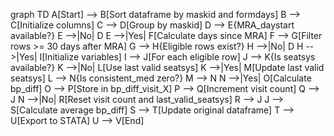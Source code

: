 graph TD
    A[Start] --> B[Sort dataframe by maskid and formdays]
    B --> C[Initialize columns]
    C --> D[Group by maskid]
    D --> E{MRA_daystart available?}
    E -->|No| D
    E -->|Yes| F[Calculate days since MRA]
    F --> G[Filter rows >= 30 days after MRA]
    G --> H{Eligible rows exist?}
    H -->|No| D
    H -->|Yes| I[Initialize variables]
    I --> J[For each eligible row]
    J --> K{Is seatsys available?}
    K -->|No| L[Use last valid seatsys]
    K -->|Yes| M[Update last valid seatsys]
    L --> N{Is consistent_med zero?}
    M --> N
    N -->|Yes| O[Calculate bp_diff]
    O --> P[Store in bp_diff_visit_X]
    P --> Q[Increment visit count]
    Q --> J
    N -->|No| R[Reset visit count and last_valid_seatsys]
    R --> J
    J --> S[Calculate average bp_diff]
    S --> T[Update original dataframe]
    T --> U[Export to STATA]
    U --> V[End]
